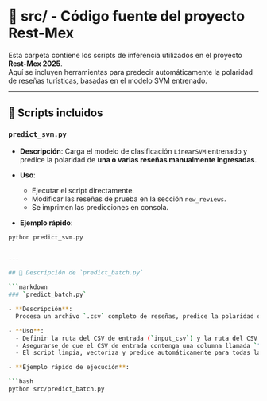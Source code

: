 # 📂 src/ - Código fuente del proyecto Rest-Mex

Esta carpeta contiene los scripts de inferencia utilizados en el proyecto **Rest-Mex 2025**.  
Aquí se incluyen herramientas para predecir automáticamente la polaridad de reseñas turísticas, basadas en el modelo SVM entrenado.

---

## 📜 Scripts incluidos

### `predict_svm.py`

- **Descripción**: 
  Carga el modelo de clasificación `LinearSVM` entrenado y predice la polaridad de **una o varias reseñas manualmente ingresadas**.
- **Uso**:
  - Ejecutar el script directamente.
  - Modificar las reseñas de prueba en la sección `new_reviews`.
  - Se imprimen las predicciones en consola.

- **Ejemplo rápido**:

```bash
python predict_svm.py


---

## 📜 Descripción de `predict_batch.py`

```markdown
### `predict_batch.py`

- **Descripción**:  
  Procesa un archivo `.csv` completo de reseñas, predice la polaridad de cada reseña utilizando el modelo SVM entrenado, y guarda las predicciones en un nuevo archivo `.csv`.

- **Uso**:
  - Definir la ruta del CSV de entrada (`input_csv`) y la ruta del CSV de salida (`output_csv`) dentro del script.
  - Asegurarse de que el CSV de entrada contenga una columna llamada `"Review"`.
  - El script limpia, vectoriza y predice automáticamente para todas las reseñas.

- **Ejemplo rápido de ejecución**:

```bash
python src/predict_batch.py
